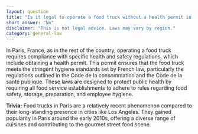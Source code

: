 ```yaml
---
layout: question
title: "Is it legal to operate a food truck without a health permit in Paris, France?"
short_answer: "No"
disclaimer: "This is not legal advice. Laws may vary by region."
category: general-law
---
```

In Paris, France, as in the rest of the country, operating a food truck requires compliance with specific health and safety regulations, which include obtaining a health permit. This permit ensures that the food truck meets the stringent hygiene standards set by French law, particularly the regulations outlined in the Code de la consommation and the Code de la santé publique. These laws are designed to protect public health by requiring all food service establishments to adhere to rules regarding food safety, storage, preparation, and employee hygiene.

**Trivia:** Food trucks in Paris are a relatively recent phenomenon compared to their long-standing presence in cities like Los Angeles. They gained popularity in Paris around the early 2010s, offering a diverse range of cuisines and contributing to the gourmet street food scene.
